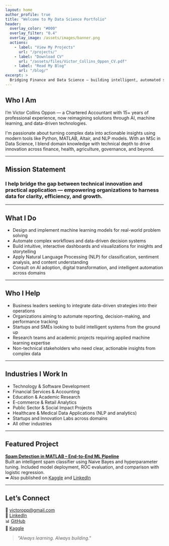 ```yaml
---
layout: home
author_profile: true
title: "Welcome to My Data Science Portfolio"
header:
  overlay_color: "#000"
  overlay_filter: "0.4"
  overlay_image: /assets/images/banner.png
  actions:
    - label: "View My Projects"
      url: "/projects/"
    - label: "Download CV"
      url: "/assets/files/Victor_Collins_Oppon_CV.pdf"
    - label: "Read My Blog"
      url: "/blog/"
excerpt: >
  Bridging Finance and Data Science — building intelligent, automated solutions that solve real-world challenges in business, healthcare, education, and public service.
---
```


##  Who I Am

I’m Victor Collins Oppon — a Chartered Accountant with 15+ years of professional experience, now reimagining solutions through AI, machine learning, and data-driven technologies.

I'm passionate about turning complex data into actionable insights using modern tools like Python, MATLAB, Altair, and NLP models. With an MSc in Data Science, I blend domain knowledge with technical depth to drive innovation across finance, health, agriculture, governance, and beyond.

---

## Mission Statement
### I help bridge the gap between technical innovation and practical application — empowering organizations to harness data for clarity, efficiency, and growth.

---

## What I Do

- Design and implement machine learning models for real-world problem solving  
- Automate complex workflows and data-driven decision systems  
- Build intuitive, interactive dashboards and visualizations for insights and storytelling  
- Apply Natural Language Processing (NLP) for classification, sentiment analysis, and content understanding  
- Consult on AI adoption, digital transformation, and intelligent automation across domains

---

## Who I Help

- Business leaders seeking to integrate data-driven strategies into their operations  
- Organizations aiming to automate reporting, decision-making, and performance tracking  
- Startups and SMEs looking to build intelligent systems from the ground up  
- Research teams and academic projects requiring applied machine learning expertise  
- Non-technical stakeholders who need clear, actionable insights from complex data
  
---
## Industries I Work In

- Technology & Software Development  
- Financial Services & Accounting  
- Education & Academic Research  
- E-commerce & Retail Analytics  
- Public Sector & Social Impact Projects  
- Healthcare & Medical Data Applications (NLP and analytics)  
- Startups and Innovation Labs across domains
- All other industries
  
---

##  Featured Project

**[Spam Detection in MATLAB – End-to-End ML Pipeline](https://github.com/victoropp/naive-bayes-spam-detection)**  
Built an intelligent spam classifier using Naive Bayes and hyperparameter tuning. Included model deployment, ROC evaluation, and comparison with logistic regression.  
➡ Also published on [Kaggle](https://www.kaggle.com/code/victoropp/spam-detection-in-matlab-naive-bayes-classifier) and [LinkedIn](https://www.linkedin.com/pulse/my-first-end-to-end-spam-detection-project-matlab-victor-collins-gqoaf/)

---

##  Let’s Connect

📧 victoropp@gmail.com  
🔗 [LinkedIn](https://www.linkedin.com/in/victor-collins-oppon-fcca-mba-bsc-01541019/)  
📊 [GitHub](https://github.com/victoropp)  
📘 [Kaggle](https://www.kaggle.com/victoropp)

> _"Always learning. Always building."_

